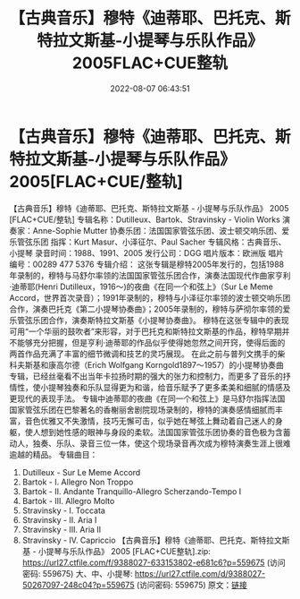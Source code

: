 ﻿---
title: 【古典音乐】穆特《迪蒂耶、巴托克、斯特拉文斯基-小提琴与乐队作品》2005FLAC+CUE整轨
date: 2022-08-07 06:43:51
categories: 古典音乐、新世纪、纯音雅乐
tags: 纯音雅乐
---
# 【古典音乐】穆特《迪蒂耶、巴托克、斯特拉文斯基-小提琴与乐队作品》2005[FLAC+CUE/整轨]

【古典音乐】穆特《迪蒂耶、巴托克、斯特拉文斯基 - 小提琴与乐队作品》 2005 [FLAC+CUE/整轨]
专辑名称：Dutilleux、Bartok、Stravinsky - Violin Works
演奏家：Anne-Sophie Mutter
协奏乐团：法国国家管弦乐团、波士顿交响乐团、爱乐管弦乐团
指挥：Kurt Masur、小泽征尔、Paul Sacher
专辑风格：古典音乐、小提琴
录音时间：1988、1991、2005
发行公司：DGG
唱片版本：欧洲版
唱片编号：00289 477 5376
专辑介绍：
这张专辑是穆特2005年发行的，包括1988年录制的，穆特与马舒尔率领的法国国家管弦乐团合作，演奏法国现代作曲家亨利·迪蒂耶(Henri
Dutilleux，1916～)的夜曲《在同一个和弦上》（Sur Le Meme
Accord，世界首次录音）；1991年录制的，穆特与小泽征尔率领的波士顿交响乐团合作，演奏巴托克《第二小提琴协奏曲》；2005年录制的，穆特与萨彻尔率领的爱乐管弦乐团合作，演奏斯特拉文斯基《小提琴协奏曲》。
穆特在这张专辑中的表现可用“一个华丽的鼓吹者”来形容，对于巴托克和斯特拉文斯基的作品，穆特早期并不能够充分把握，但是亨利·迪蒂耶的作品似乎使得她忽然之间开窍，使得后面的两首作品充满了丰富的细节微调和技艺的灵巧展现。
在此之前与普列文携手的柴科夫斯基和康高尔德（Erich Wolfgang
Korngold1897～1957）的小提琴协奏曲专辑，已经丝毫看不出当年卡拉扬时期的强大的张力和控制力，而更多了音乐的抒情性，使小提琴独奏和乐队显得更为和谐，给音乐赋予了更多柔美和细腻的情感及更现代的表现手法。
专辑中迪蒂耶的夜曲《在同一个和弦上》是马舒尔指挥法国国家管弦乐团在巴黎著名的香榭丽舍剧院现场录制的，穆特的演奏感情细腻而丰富，音色优雅又不失激情，技巧无懈可击，似乎她在琴弦上舞动着自己迷人的身躯，使人想到她性感的眼神与身段的柔软。法国国家管弦乐团协奏的音色极为含蓄动人，独奏、乐队、录音三位一体，使这个现场录音再次成为穆特演奏生涯上很难逾越的精品。
专辑曲目：
1. Dutilleux - Sur Le Meme Accord
2. Bartok - I. Allegro Non Troppo
3. Bartok - II. Andante Tranquillo-Allegro Scherzando-Tempo
I
4. Bartok - III. Allegro Molto
5. Stravinsky - I. Toccata
6. Stravinsky - II. Aria I
7. Stravinsky - III. Aria II
8. Stravinsky - IV. Capriccio
【古典音乐】穆特《迪蒂耶、巴托克、斯特拉文斯基 - 小提琴与乐队作品》 2005
[FLAC+CUE整轨].zip: https://url27.ctfile.com/f/9388027-633153802-e681c6?p=559675
(访问密码: 559675)
大、中、小提琴: https://url27.ctfile.com/d/9388027-50267097-248c04?p=559675
(访问密码: 559675)
原文：[链接](https://blog.sina.com.cn/s/blog_1647c7e7601030yqi.html)